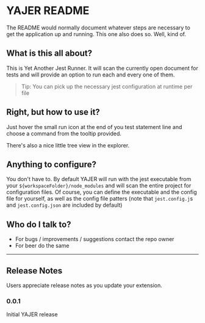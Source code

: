 # YAJER README

The README would normally document whatever steps are necessary to get the application up and running. This one also does so. Well, kind of.

## What is this all about?

This is Yet Another Jest Runner. It will scan the currently open document for tests and will provide an option to run each and every one of them.

> Tip: You can pick up the necessary jest configuration at runtime per file

## Right, but how to use it?

Just hover the small run icon at the end of you test statement line and choose a command from the tooltip provided.

There's also a nice little tree view in the explorer.

## Anything to configure?

You don't have to. By default YAJER will run with the jest executable from your `${workspaceFolder}/node_modules` and will scan the entire project for configuration files. Of course, you can define the executable and the config file for yourself, as well as the config file patters (note that `jest.config.j`s and `jest.config.json` are included by default)

## Who do I talk to?

- For bugs / improvements / suggestions contact the repo owner
- For beer do the same

---

## Release Notes

Users appreciate release notes as you update your extension.

### 0.0.1

Initial YAJER release
